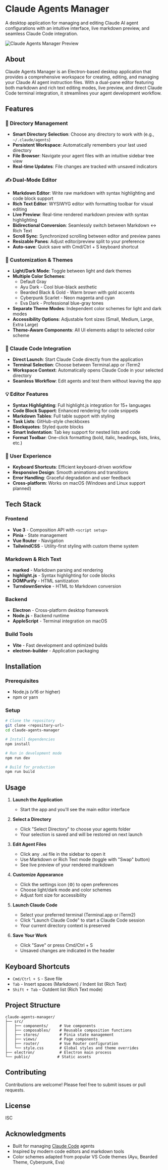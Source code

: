# Claude Agents Manager

A desktop application for managing and editing Claude AI agent configurations with an intuitive interface, live markdown preview, and seamless Claude Code integration.

![Claude Agents Manager Preview](preview.png)

## About

Claude Agents Manager is an Electron-based desktop application that provides a comprehensive workspace for creating, editing, and managing your Claude AI agent instruction files. With a dual-pane editor featuring both markdown and rich text editing modes, live preview, and direct Claude Code terminal integration, it streamlines your agent development workflow.

## Features

### 📁 Directory Management
- **Smart Directory Selection**: Choose any directory to work with (e.g., `~/.claude/agents`)
- **Persistent Workspace**: Automatically remembers your last used directory
- **File Browser**: Navigate your agent files with an intuitive sidebar tree view
- **Real-time Updates**: File changes are tracked with unsaved indicators

### ✍️ Dual-Mode Editor
- **Markdown Editor**: Write raw markdown with syntax highlighting and code block support
- **Rich Text Editor**: WYSIWYG editor with formatting toolbar for visual editing
- **Live Preview**: Real-time rendered markdown preview with syntax highlighting
- **Bidirectional Conversion**: Seamlessly switch between Markdown ↔ Rich Text
- **Scroll Sync**: Synchronized scrolling between editor and preview panes
- **Resizable Panes**: Adjust editor/preview split to your preference
- **Auto-save**: Quick save with Cmd/Ctrl + S keyboard shortcut

### 🎨 Customization & Themes
- **Light/Dark Mode**: Toggle between light and dark themes
- **Multiple Color Schemes**:
  - Default Gray
  - Ayu Dark - Cool blue-black aesthetic
  - Bearded Black & Gold - Warm brown with gold accents
  - Cyberpunk Scarlet - Neon magenta and cyan
  - Eva Dark - Professional blue-gray tones
- **Separate Theme Modes**: Independent color schemes for light and dark modes
- **Accessibility Options**: Adjustable font sizes (Small, Medium, Large, Extra Large)
- **Theme-Aware Components**: All UI elements adapt to selected color scheme

### 🚀 Claude Code Integration
- **Direct Launch**: Start Claude Code directly from the application
- **Terminal Selection**: Choose between Terminal.app or iTerm2
- **Workspace Context**: Automatically opens Claude Code in your selected directory
- **Seamless Workflow**: Edit agents and test them without leaving the app

### 💡 Editor Features
- **Syntax Highlighting**: Full highlight.js integration for 15+ languages
- **Code Block Support**: Enhanced rendering for code snippets
- **Markdown Tables**: Full table support with styling
- **Task Lists**: GitHub-style checkboxes
- **Blockquotes**: Styled quote blocks
- **Smart Indentation**: Tab key support for nested lists and code
- **Format Toolbar**: One-click formatting (bold, italic, headings, lists, links, etc.)

### 🎯 User Experience
- **Keyboard Shortcuts**: Efficient keyboard-driven workflow
- **Responsive Design**: Smooth animations and transitions
- **Error Handling**: Graceful degradation and user feedback
- **Cross-platform**: Works on macOS (Windows and Linux support planned)

## Tech Stack

### Frontend
- **Vue 3** - Composition API with `<script setup>`
- **Pinia** - State management
- **Vue Router** - Navigation
- **TailwindCSS** - Utility-first styling with custom theme system

### Markdown & Rich Text
- **marked** - Markdown parsing and rendering
- **highlight.js** - Syntax highlighting for code blocks
- **DOMPurify** - HTML sanitization
- **TurndownService** - HTML to Markdown conversion

### Backend
- **Electron** - Cross-platform desktop framework
- **Node.js** - Backend runtime
- **AppleScript** - Terminal integration on macOS

### Build Tools
- **Vite** - Fast development and optimized builds
- **electron-builder** - Application packaging

## Installation

### Prerequisites
- Node.js (v16 or higher)
- npm or yarn

### Setup
```bash
# Clone the repository
git clone <repository-url>
cd claude-agents-manager

# Install dependencies
npm install

# Run in development mode
npm run dev

# Build for production
npm run build
```

## Usage

1. **Launch the Application**
   - Start the app and you'll see the main editor interface

2. **Select a Directory**
   - Click "Select Directory" to choose your agents folder
   - Your selection is saved and will be restored on next launch

3. **Edit Agent Files**
   - Click any `.md` file in the sidebar to open it
   - Use Markdown or Rich Text mode (toggle with "Swap" button)
   - See live preview of your rendered markdown

4. **Customize Appearance**
   - Click the settings icon (⚙️) to open preferences
   - Choose light/dark mode and color schemes
   - Adjust font size for accessibility

5. **Launch Claude Code**
   - Select your preferred terminal (Terminal.app or iTerm2)
   - Click "Launch Claude Code" to start a Claude Code session
   - Your current directory context is preserved

6. **Save Your Work**
   - Click "Save" or press Cmd/Ctrl + S
   - Unsaved changes are indicated in the header

## Keyboard Shortcuts

- `Cmd/Ctrl + S` - Save file
- `Tab` - Insert spaces (Markdown) / Indent list (Rich Text)
- `Shift + Tab` - Outdent list (Rich Text mode)

## Project Structure

```
claude-agents-manager/
├── src/
│   ├── components/     # Vue components
│   ├── composables/    # Reusable composition functions
│   ├── stores/         # Pinia state management
│   ├── views/          # Page components
│   ├── router/         # Vue Router configuration
│   └── style.css       # Global styles and theme overrides
├── electron/           # Electron main process
└── public/            # Static assets
```

## Contributing

Contributions are welcome! Please feel free to submit issues or pull requests.

## License

ISC

## Acknowledgments

- Built for managing [Claude Code](https://claude.com/claude-code) agents
- Inspired by modern code editors and markdown tools
- Color schemes adapted from popular VS Code themes (Ayu, Bearded Theme, Cyberpunk, Eva)